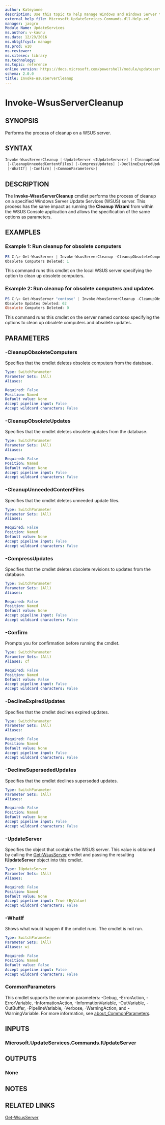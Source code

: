 ```yaml
---
author: Kateyanne
description: Use this topic to help manage Windows and Windows Server technologies with Windows PowerShell.
external help file: Microsoft.UpdateServices.Commands.dll-Help.xml
manager: jasgro
Module Name: UpdateServices
ms.author: v-kaunu
ms.date: 12/20/2016
ms.mktglfcycl: manage
ms.prod: w10
ms.reviewer: 
ms.sitesec: library
ms.technology: 
ms.topic: reference
online version: https://docs.microsoft.com/powershell/module/updateservices/invoke-wsusservercleanup?view=windowsserver2016-ps&wt.mc_id=ps-gethelp
schema: 2.0.0
title: Invoke-WsusServerCleanup
---
```


# Invoke-WsusServerCleanup

## SYNOPSIS

Performs the process of cleanup on a WSUS server.

## SYNTAX

```powershell
Invoke-WsusServerCleanup [-UpdateServer <IUpdateServer>] [-CleanupObsoleteComputers] [-CleanupObsoleteUpdates]
 [-CleanupUnneededContentFiles] [-CompressUpdates] [-DeclineExpiredUpdates] [-DeclineSupersededUpdates]
 [-WhatIf] [-Confirm] [<CommonParameters>]
```

## DESCRIPTION

The **Invoke-WsusServerCleanup** cmdlet performs the process of cleanup on a specified Windows Server Update Services (WSUS) server. This process has the same impact as running the **Cleanup Wizard** from within the WSUS Console application and allows the specification of the same options as parameters.

## EXAMPLES

### Example 1: Run cleanup for obsolete computers

```powershell
PS C:\> Get-WsusServer | Invoke-WsusServerCleanup -CleanupObsoleteComputers
Obsolete Computers Deleted: 1
```

This command runs this cmdlet on the local WSUS server specifying the option to clean up obsolete computers.

### Example 2: Run cleanup for obsolete computers and updates

```powershell
PS C:\> Get-WsusServer "contoso" | Invoke-WsusServerCleanup -CleanupObsoleteComputers -CleanupObsoleteUpdates
Obsolete Updates Deleted: 62
Obsolete Computers Deleted: 0
```

This command runs this cmdlet on the server named contoso specifying the options to clean up obsolete computers and obsolete updates.

## PARAMETERS

### -CleanupObsoleteComputers

Specifies that the cmdlet deletes obsolete computers from the database.

```yaml
Type: SwitchParameter
Parameter Sets: (All)
Aliases:

Required: False
Position: Named
Default value: None
Accept pipeline input: False
Accept wildcard characters: False
```

### -CleanupObsoleteUpdates

Specifies that the cmdlet deletes obsolete updates from the database.

```yaml
Type: SwitchParameter
Parameter Sets: (All)
Aliases:

Required: False
Position: Named
Default value: None
Accept pipeline input: False
Accept wildcard characters: False
```

### -CleanupUnneededContentFiles

Specifies that the cmdlet deletes unneeded update files.

```yaml
Type: SwitchParameter
Parameter Sets: (All)
Aliases:

Required: False
Position: Named
Default value: None
Accept pipeline input: False
Accept wildcard characters: False
```

### -CompressUpdates

Specifies that the cmdlet deletes obsolete revisions to updates from the database.

```yaml
Type: SwitchParameter
Parameter Sets: (All)
Aliases:

Required: False
Position: Named
Default value: None
Accept pipeline input: False
Accept wildcard characters: False
```

### -Confirm

Prompts you for confirmation before running the cmdlet.

```yaml
Type: SwitchParameter
Parameter Sets: (All)
Aliases: cf

Required: False
Position: Named
Default value: False
Accept pipeline input: False
Accept wildcard characters: False
```

### -DeclineExpiredUpdates

Specifies that the cmdlet declines expired updates.

```yaml
Type: SwitchParameter
Parameter Sets: (All)
Aliases:

Required: False
Position: Named
Default value: None
Accept pipeline input: False
Accept wildcard characters: False
```

### -DeclineSupersededUpdates

Specifies that the cmdlet declines superseded updates.

```yaml
Type: SwitchParameter
Parameter Sets: (All)
Aliases:

Required: False
Position: Named
Default value: None
Accept pipeline input: False
Accept wildcard characters: False
```

### -UpdateServer

Specifies the object that contains the WSUS server. This value is obtained by calling the [Get-WsusServer](./Get-WsusServer.md) cmdlet and passing the resulting **IUpdateServer** object into this cmdlet.

```yaml
Type: IUpdateServer
Parameter Sets: (All)
Aliases:

Required: False
Position: Named
Default value: None
Accept pipeline input: True (ByValue)
Accept wildcard characters: False
```

### -WhatIf

Shows what would happen if the cmdlet runs. The cmdlet is not run.

```yaml
Type: SwitchParameter
Parameter Sets: (All)
Aliases: wi

Required: False
Position: Named
Default value: False
Accept pipeline input: False
Accept wildcard characters: False
```

### CommonParameters

This cmdlet supports the common parameters: -Debug, -ErrorAction, -ErrorVariable, -InformationAction, -InformationVariable, -OutVariable, -OutBuffer, -PipelineVariable, -Verbose, -WarningAction, and -WarningVariable. For more information, see [about_CommonParameters](https://go.microsoft.com/fwlink/?LinkID=113216).

## INPUTS

### Microsoft.UpdateServices.Commands.IUpdateServer

## OUTPUTS

### None

## NOTES

## RELATED LINKS

[Get-WsusServer](./Get-WsusServer.md)
